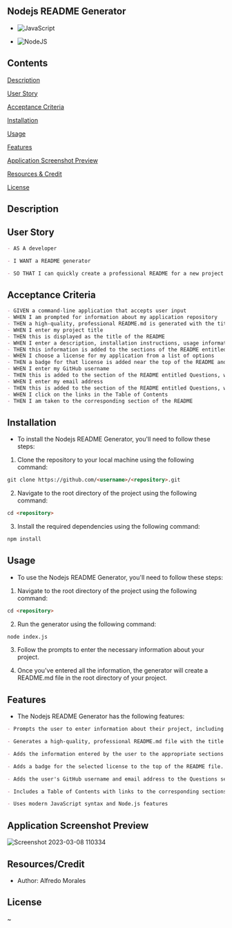 ## Nodejs README Generator

- ![JavaScript](https://img.shields.io/badge/javascript-%23323330.svg?style=for-the-badge&logo=javascript&logoColor=%23F7DF1E)

- ![NodeJS](https://img.shields.io/badge/node.js-6DA55F?style=for-the-badge&logo=node.js&logoColor=white)

## Contents

[Description](#description)

[User Story](#user-story)

[Acceptance Criteria](#acceptance-criteria)

[Installation](#installation)

[Usage](#usage)

[Features](#features)

[Application Screenshot Preview](#application-screenshot-preview)

[Resources & Credit](#resourcescredit)

[License](#license)

## Description

## User Story

```md
- AS A developer

- I WANT a README generator

- SO THAT I can quickly create a professional README for a new project
```

## Acceptance Criteria

```md
- GIVEN a command-line application that accepts user input
- WHEN I am prompted for information about my application repository
- THEN a high-quality, professional README.md is generated with the title of my project and sections entitled Description, Table of Contents, Installation, Usage, License, Contributing, Tests, and Questions
- WHEN I enter my project title
- THEN this is displayed as the title of the README
- WHEN I enter a description, installation instructions, usage information, contribution guidelines, and test instructions
- THEN this information is added to the sections of the README entitled Description, Installation, Usage, Contributing, and Tests
- WHEN I choose a license for my application from a list of options
- THEN a badge for that license is added near the top of the README and a notice is added to the section of the README entitled License that explains which license the application is covered under
- WHEN I enter my GitHub username
- THEN this is added to the section of the README entitled Questions, with a link to my GitHub profile
- WHEN I enter my email address
- THEN this is added to the section of the README entitled Questions, with instructions on how to reach me with additional questions
- WHEN I click on the links in the Table of Contents
- THEN I am taken to the corresponding section of the README
```

## Installation

- To install the Nodejs README Generator, you'll need to follow these steps:

1. Clone the repository to your local machine using the following command:

```md
git clone https://github.com/<username>/<repository>.git
```

2. Navigate to the root directory of the project using the following command:

```md
cd <repository>
```

3. Install the required dependencies using the following command:

```md
npm install
```

## Usage

- To use the Nodejs README Generator, you'll need to follow these steps:

1. Navigate to the root directory of the project using the following command:

```md
cd <repository>
```

2. Run the generator using the following command:

```md
node index.js
```

3. Follow the prompts to enter the necessary information about your project.

4. Once you've entered all the information, the generator will create a README.md file in the root directory of your project.

## Features

- The Nodejs README Generator has the following features:

```md
- Prompts the user to enter information about their project, including the project title, description, installation instructions, usage information, contribution guidelines, test instructions, license, GitHub username, and email address.

- Generates a high-quality, professional README.md file with the title of the project and sections entitled Description, Table of Contents, Installation, Usage, License, Contributing, Tests, and Questions.

- Adds the information entered by the user to the appropriate sections of the README file.

- Adds a badge for the selected license to the top of the README file.

- Adds the user's GitHub username and email address to the Questions section of the README file, with a link to the user's GitHub profile and instructions on how to reach the user with additional questions.

- Includes a Table of Contents with links to the corresponding sections of the README file.

- Uses modern JavaScript syntax and Node.js features
```

## Application Screenshot Preview

![Screenshot 2023-03-08 110334](https://user-images.githubusercontent.com/113931387/223765125-48b1d404-b40e-4827-b456-ef84795db652.png)


## Resources/Credit

- Author: Alfredo Morales

## License
~
